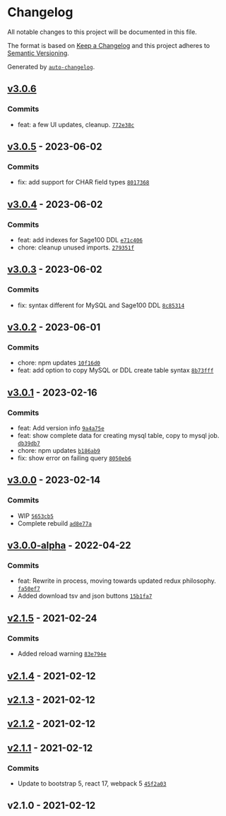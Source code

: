 # Changelog

All notable changes to this project will be documented in this file.

The format is based on [Keep a Changelog](https://keepachangelog.com/en/1.0.0/)
and this project adheres to [Semantic Versioning](https://semver.org/spec/v2.0.0.html).

Generated by [`auto-changelog`](https://github.com/CookPete/auto-changelog).

## [v3.0.6](https://github.com/UtahGooner/sage-tables/compare/v3.0.5...v3.0.6)

### Commits

- feat: a few UI updates, cleanup. [`772e38c`](https://github.com/UtahGooner/sage-tables/commit/772e38ce0954bb1e3c0e10963bc50e5687154411)

## [v3.0.5](https://github.com/UtahGooner/sage-tables/compare/v3.0.4...v3.0.5) - 2023-06-02

### Commits

- fix: add support for CHAR field types [`8017368`](https://github.com/UtahGooner/sage-tables/commit/80173681e0e911e027576c925f3374335c9b6f3d)

## [v3.0.4](https://github.com/UtahGooner/sage-tables/compare/v3.0.3...v3.0.4) - 2023-06-02

### Commits

- feat: add indexes for Sage100 DDL [`e71c406`](https://github.com/UtahGooner/sage-tables/commit/e71c4061d55e9ac91af9b2141b5fd7c06b80236f)
- chore: cleanup unused imports. [`279351f`](https://github.com/UtahGooner/sage-tables/commit/279351f2a2b580065f38abe377d06f03668bc83f)

## [v3.0.3](https://github.com/UtahGooner/sage-tables/compare/v3.0.2...v3.0.3) - 2023-06-02

### Commits

- fix: syntax different for MySQL and Sage100 DDL [`8c85314`](https://github.com/UtahGooner/sage-tables/commit/8c85314ef05ce3ec789e7a99e7245ff59da4f4f3)

## [v3.0.2](https://github.com/UtahGooner/sage-tables/compare/v3.0.1...v3.0.2) - 2023-06-01

### Commits

- chore: npm updates [`10f16d0`](https://github.com/UtahGooner/sage-tables/commit/10f16d0a10c83e2e519ce16f4332468e24a7c939)
- feat: add option to copy MySQL or DDL create table syntax [`8b73fff`](https://github.com/UtahGooner/sage-tables/commit/8b73fff8a3dd5b440c4c8884889fddc76cd4e3ff)

## [v3.0.1](https://github.com/UtahGooner/sage-tables/compare/v3.0.0...v3.0.1) - 2023-02-16

### Commits

- feat: Add version info [`9a4a75e`](https://github.com/UtahGooner/sage-tables/commit/9a4a75e1bc853df8c0f3724716483bc62c0b4da6)
- feat: show complete data for creating mysql table, copy to mysql job. [`db39db7`](https://github.com/UtahGooner/sage-tables/commit/db39db7321007960b5089acb44bacc4c9e4c6822)
- chore: npm updates [`b186ab9`](https://github.com/UtahGooner/sage-tables/commit/b186ab966be18be3e77b6569e461a496164b9f82)
- fix: show error on failing query [`8050eb6`](https://github.com/UtahGooner/sage-tables/commit/8050eb6aa415d2e4d28faa8c039599836f7d50c9)

## [v3.0.0](https://github.com/UtahGooner/sage-tables/compare/v3.0.0-alpha...v3.0.0) - 2023-02-14

### Commits

- WIP [`5653cb5`](https://github.com/UtahGooner/sage-tables/commit/5653cb55f4dfba52fa0759e92592edab9a341419)
- Complete rebuild [`ad8e77a`](https://github.com/UtahGooner/sage-tables/commit/ad8e77aa24add78c2b2c09f43c3da42db811931d)

## [v3.0.0-alpha](https://github.com/UtahGooner/sage-tables/compare/v2.1.5...v3.0.0-alpha) - 2022-04-22

### Commits

- feat: Rewrite in process, moving towards updated redux philosophy. [`fa50ef7`](https://github.com/UtahGooner/sage-tables/commit/fa50ef75716e32095aba81131e00953abe96fdf2)
- Added download tsv and json buttons [`15b1fa7`](https://github.com/UtahGooner/sage-tables/commit/15b1fa77c352c195c9b321a9f594f8c27324bc74)

## [v2.1.5](https://github.com/UtahGooner/sage-tables/compare/v2.1.4...v2.1.5) - 2021-02-24

### Commits

- Added reload warning [`83e794e`](https://github.com/UtahGooner/sage-tables/commit/83e794e7ac5adb19b616a29ca9ea479e80beb5fe)

## [v2.1.4](https://github.com/UtahGooner/sage-tables/compare/v2.1.3...v2.1.4) - 2021-02-12

## [v2.1.3](https://github.com/UtahGooner/sage-tables/compare/v2.1.2...v2.1.3) - 2021-02-12

## [v2.1.2](https://github.com/UtahGooner/sage-tables/compare/v2.1.1...v2.1.2) - 2021-02-12

## [v2.1.1](https://github.com/UtahGooner/sage-tables/compare/v2.1.0...v2.1.1) - 2021-02-12

### Commits

- Update to bootstrap 5, react 17, webpack 5 [`45f2a03`](https://github.com/UtahGooner/sage-tables/commit/45f2a031f20a969be4792dbf5a7583390e1e32bf)

## v2.1.0 - 2021-02-12
